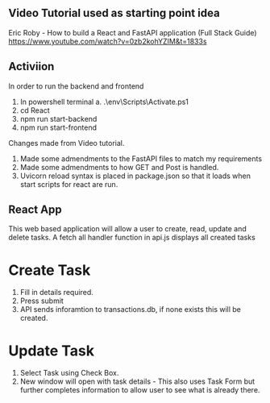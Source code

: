 ## Video Tutorial used as starting point idea

Eric Roby - How to build a React and FastAPI application (Full Stack Guide)
https://www.youtube.com/watch?v=0zb2kohYZIM&t=1833s

## Activiion

In order to run the backend and frontend

1. In powershell terminal
   a. .\env\Scripts\Activate.ps1
2. cd React
3. npm run start-backend
4. npm run start-frontend

Changes made from Video tutorial.

1. Made some admendments to the FastAPI files to match my requirements
2. Made some admendments to how GET and Post is handled.
3. Uvicorn reload syntax is placed in package.json so that it loads when start scripts for react are run.

## React App

This web based application will allow a user to create, read, update and delete tasks. A fetch all handler function in api.js displays all created tasks

# Create Task

1. Fill in details required.
2. Press submit
3. API sends inforamtion to transactions.db, if none exists this will be created.

# Update Task

1. Select Task using Check Box.
2. New window will open with task details - This also uses Task Form but further completes information to allow user to see what is already there.
